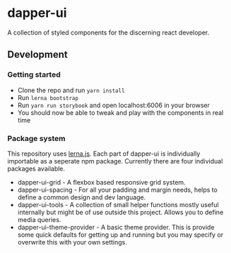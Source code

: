# dapper-ui
A collection of styled components for the discerning react developer.

## Development

### Getting started

* Clone the repo and run ```yarn install```
* Run ```lerna bootstrap```
* Run ```yarn run storybook``` and open localhost:6006 in your browser
* You should now be able to tweak and play with the components in real
  time

### Package system

This repository uses [lerna.js](https://lernajs.io/). Each part of
dapper-ui is individually importable as a seperate npm package.
Currently there are four individual packages available.

* dapper-ui-grid - A flexbox based responsive grid system.
* dapper-ui-spacing - For all your padding and margin needs, helps to
  define a common design and dev language.
* dapper-ui-tools - A collection of small helper functions mostly useful
  internally but might be of use outside this project. Allows you to
  define media queries.
* dapper-ui-theme-provider - A basic theme provider. This is provide
  some quick defaults for getting up and running but you may specify or
  overwrite this with your own settings.

